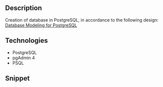 ## Description
Creation of database in PostgreSQL, in accordance to the following design: [Database Modeling for PostgreSQL](https://github.com/Lu15700/database_modeling_for_postgresql)

## Technologies
- PostgreSQL
- pgAdmin 4
- PSQL

## Snippet
